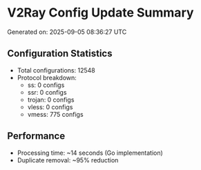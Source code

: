 # V2Ray Config Update Summary
Generated on: 2025-09-05 08:36:27 UTC

## Configuration Statistics
- Total configurations: 12548
- Protocol breakdown:
  - ss: 0 configs
  - ssr: 0 configs
  - trojan: 0 configs
  - vless: 0 configs
  - vmess: 775 configs

## Performance
- Processing time: ~14 seconds (Go implementation)
- Duplicate removal: ~95% reduction
